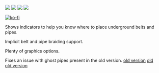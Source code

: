 [![](https://img.shields.io/badge/dynamic/json?color=orange&label=Factorio&query=downloads_count&suffix=%20downloads&url=https%3A%2F%2Fmods.factorio.com%2Fapi%2Fmods%2FUndergroundIndicatorsFixed&style=for-the-badge)](https://mods.factorio.com/mod/UndergroundIndicatorsFixed) [![](https://img.shields.io/badge/Discord-Community-blue?style=for-the-badge)](https://discord.gg/K3fXMGVc4z) [![](https://img.shields.io/github/issues/protocol-1903/UndergroundIndicatorsFixed?label=Bug%20Reports&style=for-the-badge)](https://github.com/protocol-1903/UndergroundIndicatorsFixed/issues) [![](https://img.shields.io/github/issues-pr/protocol-1903/UndergroundIndicatorsFixed?label=Pull%20Requests&style=for-the-badge)](https://github.com/protocol_1903/UndergroundIndicatorsFixed/pulls)

[![ko-fi](https://ko-fi.com/img/githubbutton_sm.svg)](https://ko-fi.com/B0B7145X5R)

Shows indicators to help you know where to place underground belts and pipes.

Implicit belt and pipe braiding support.

Plenty of graphics options.

Fixes an issue with ghost pipes present in the old version.
[old version](https://mods.factorio.com/mod/UndergroundIndicators)
[old old version](https://mods.factorio.com/mod/Underground%20Indicators)
